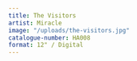 ```yaml
---
title: The Visitors
artist: Miracle
image: "/uploads/the-visitors.jpg"
catalogue-number: HA008
format: 12" / Digital
---
```


